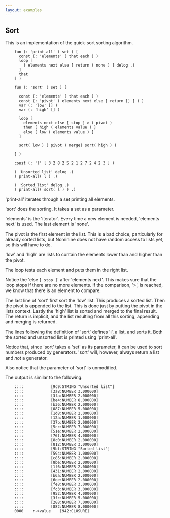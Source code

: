 ```yaml
---
layout: examples
---
```



Sort
----

This is an implementation of the quick-sort sorting algorithm.

        fun (: 'print-all' ( set ) [
          const (: 'elements' ( that each ) )
          loop [
            ( elements next else [ return ( none ) ] delog .)
          ]
          that
        ] )

        fun (: 'sort' ( set ) [

          const (: 'elements' ( that each ) )
          const (: 'pivot' ( elements next else [ return [] ] ) )
          var (: 'low' [] )
          var (: 'high' [] )

          loop [
            elements next else [ stop ] > ( pivot )
            then [ high ( elements value ) ]
            else [ low ( elements value ) ]
          ]

          sort( low ) ( pivot ) merge( sort( high ) )

        ] )

        const (: 'l' [ 3 2 8 2 5 2 1 2 7 2 4 2 3 ] )

        ( 'Unsorted list' delog .)
        ( print-all( l ) .)

        ( 'Sorted list' delog .)
        ( print-all( sort( l ) ) .)

'print-all' iterates through a set printing all elements.

'sort' does the sorting. It takes a set as a parameter.

'elements' is the 'iterator'. Every time a new element is needed, 'elements next' is used. The last element is 'none'.

The pivot is the first element in the list. This is a bad choice, particularly for already sorted lists, but Nominine
does not have random access to lists yet, so this will have to do.

'low' and 'high' are lists to contain the elements lower than and higher than the pivot.

The loop tests each element and puts them in the right list.

Notice the 'else `[ stop ]`' after 'elements next'. This makes sure that the loop stops if there are no more elements.
If the comparison, '>', is reached, we know that there is an element to compare.

The last line of 'sort' first sort the 'low' list. This produces a sorted list.
Then the pivot is appended to the list. This is done just by putting the pivot in the lists context.
Lastly the 'high' list is sorted and merged to the final result.
The return is implicit, and the list resulting from all this sorting, appending and merging is returned.

The lines following the definition of 'sort' defines 'l', a list, and sorts it.
Both the sorted and unsorted list is printed using 'print-all'.

Notice that, since 'sort' takes a 'set' as its parameter, it can be used to sort numbers produced by generators.
'sort' will, however, always return a list and *not* a generator.

Also notice that the parameter of 'sort' is unmodified.


The output is similar to the following.

        ::::			[9c9:STRING "Unsorted list"]
        ::::			[3a8:NUMBER 3.000000]
        ::::			[3fa:NUMBER 2.000000]
        ::::			[be4:NUMBER 8.000000]
        ::::			[b36:NUMBER 2.000000]
        ::::			[087:NUMBER 5.000000]
        ::::			[1d8:NUMBER 2.000000]
        ::::			[12a:NUMBER 1.000000]
        ::::			[37b:NUMBER 2.000000]
        ::::			[5cc:NUMBER 7.000000]
        ::::			[51e:NUMBER 2.000000]
        ::::			[76f:NUMBER 4.000000]
        ::::			[8c0:NUMBER 2.000000]
        ::::			[812:NUMBER 3.000000]
        ::::			[9bf:STRING "Sorted list"]
        ::::			[594:NUMBER 1.000000]
        ::::			[c85:NUMBER 2.000000]
        ::::			[8be:NUMBER 2.000000]
        ::::			[1f6:NUMBER 2.000000]
        ::::			[431:NUMBER 2.000000]
        ::::			[b6a:NUMBER 2.000000]
        ::::			[6ee:NUMBER 2.000000]
        ::::			[fe8:NUMBER 3.000000]
        ::::			[fc3:NUMBER 3.000000]
        ::::			[952:NUMBER 4.000000]
        ::::			[3fc:NUMBER 5.000000]
        ::::			[288:NUMBER 7.000000]
        ::::			[882:NUMBER 8.000000]
        0000	r->value	[942:CLOSURE]




